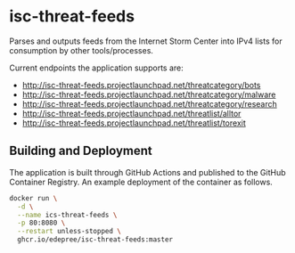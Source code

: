 # isc-threat-feeds
Parses and outputs feeds from the Internet Storm Center into IPv4 lists for consumption by other tools/processes.

Current endpoints the application supports are:
* http://isc-threat-feeds.projectlaunchpad.net/threatcategory/bots
* http://isc-threat-feeds.projectlaunchpad.net/threatcategory/malware
* http://isc-threat-feeds.projectlaunchpad.net/threatcategory/research
* http://isc-threat-feeds.projectlaunchpad.net/threatlist/alltor
* http://isc-threat-feeds.projectlaunchpad.net/threatlist/torexit

## Building and Deployment

The application is built through GitHub Actions and published to the GitHub Container Registry. An example deployment of the container as follows.

```bash
docker run \
  -d \
  --name ics-threat-feeds \
  -p 80:8080 \
  --restart unless-stopped \
  ghcr.io/edepree/isc-threat-feeds:master
```
